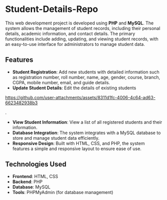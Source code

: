 # Student-Details-Repo

This web development project is developed using **PHP** and **MySQL**. The system allows the management of student records, including their personal details, academic information, and contact details. The primary functionalities include adding, updating, and viewing student records, with an easy-to-use interface for administrators to manage student data.

## Features
- **Student Registration**: Add new students with detailed information such as registration number, roll number, name, age, gender, course, branch, CGPA, mobile number, email, and guide details.
- **Update Student Details**: Edit the details of existing students

https://github.com/user-attachments/assets/8311d1fc-4006-4c64-ad63-6623482938b3

.
- **View Student Information**: View a list of all registered students and their information.
- **Database Integration**: The system integrates with a MySQL database to store and manage student data efficiently.
- **Responsive Design**: Built with HTML, CSS, and PHP, the system features a simple and responsive layout to ensure ease of use.

## Technologies Used
- **Frontend**: HTML, CSS
- **Backend**: PHP
- **Database**: MySQL
- **Tools**: PHPMyAdmin (for database management)

